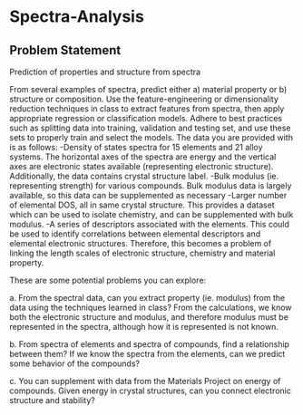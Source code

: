 # Spectra-Analysis
## Problem Statement
Prediction of properties and structure from spectra

From several examples of spectra, predict either a) material property or b) structure or composition. Use the feature-engineering or dimensionality reduction techniques in class to extract features from spectra, then apply appropriate regression or classification models. Adhere to best practices such as splitting data into training, validation and testing set, and use these sets to properly train and select the models. The data you are provided with is as follows: -Density of states spectra for 15 elements and 21 alloy systems. The horizontal axes of the spectra are energy and the vertical axes are electronic states available (representing electronic structure). Additionally, the data contains crystal structure label. -Bulk modulus (ie. representing strength) for various compounds. Bulk modulus data is largely available, so this data can be supplemented as necessary -Larger number of elemental DOS, all in same crystal structure. This provides a dataset which can be used to isolate chemistry, and can be supplemented with bulk modulus. -A series of descriptors associated with the elements. This could be used to identify correlations between elemental descriptors and elemental electronic structures. Therefore, this becomes a problem of linking the length scales of electronic structure, chemistry and material property.

These are some potential problems you can explore: 

a. From the spectral data, can you extract property (ie. modulus) from the data using the techniques learned in class? From the calculations, we know both the electronic structure and modulus, and therefore modulus must be represented in the spectra, although how it is represented is not known.

b. From spectra of elements and spectra of compounds, find a relationship between them? If we know the spectra from the elements, can we predict some behavior of the compounds? 

c. You can supplement with data from the Materials Project on energy of compounds. Given energy in crystal structures, can you connect electronic structure and stability?

